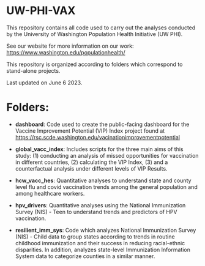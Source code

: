 # UW-PHI-VAX
This repository contains all code used to carry out the analyses conducted by the University of Washington Population Health Initiative (UW PHI). 

See our website for more information on our work: https://www.washington.edu/populationhealth/

This repository is organized according to folders which correspond to stand-alone projects.

Last updated on June 6 2023.

# Folders:
 * **dashboard**: Code used to create the public-facing dashboard for the Vaccine Improvement Potential (VIP) Index project found at https://rsc.scde.washington.edu/vacinationimprovementpotential

 * **global_vacc_index**: Includes scripts for the three main aims of this study: (1) conducting an analysis of missed opportunities for vaccination in different countries, (2) calculating the VIP Index, (3) and a counterfactual analysis under different levels of VIP Results.

 * **hcw_vacc_hes**: Quantitative analyses to understand state and county level flu and covid vaccination trends among the general population and among healthcare workers. 

 * **hpv_drivers**: Quantitative analyses using the National Immunization Survey (NIS) - Teen to understand trends and predictors of HPV vaccination. 

 * **resilient_imm_sys**: Code which analyzes National Immunization Survey (NIS) - Child data to group states according to trends in routine childhood immunization and their success in reducing racial-ethnic disparities. In addition, analyzes state-level Immunization Information System data to categorize counties in a similar manner. 